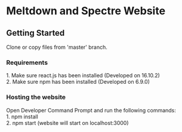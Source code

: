 # Meltdown and Spectre Website
<h2>Getting Started</h2>
  <p>
    Clone or copy files from 'master' branch.
  </p>
<h3>Requirements</h3>
  <p>
    1. Make sure react.js has been installed (Developed on 16.10.2)</br>
    2. Make sure npm has been installed (Developed on 6.9.0)</br>
  </p>
<h3>Hosting the website</h3>
  <p>
    Open Developer Command Prompt and run the following commands: </br>
    1. npm install </br>
    2. npm start (website will start on localhost:3000)</br>
  </p>
